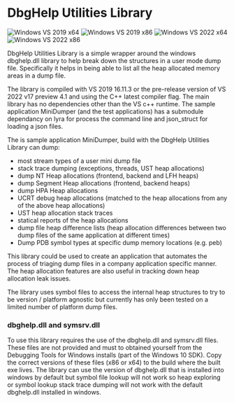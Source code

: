 # **DbgHelp Utilities Library**
![Windows VS 2019 x64](https://github.com/shanepowell/DbgHelpUtils/actions/workflows/build_vs2019x64.yml/badge.svg)
![Windows VS 2019 x86](https://github.com/shanepowell/DbgHelpUtils/actions/workflows/build_vs2019x86.yml/badge.svg)
![Windows VS 2022 x64](https://github.com/shanepowell/DbgHelpUtils/actions/workflows/build_vs2022x64.yml/badge.svg)
![Windows VS 2022 x86](https://github.com/shanepowell/DbgHelpUtils/actions/workflows/build_vs2022x86.yml/badge.svg)

DbgHelp Utilities Library is a simple wrapper around the windows dbghelp.dll library to help break down the structures in a user mode dump file. Specifically it helps in being able to list all the heap allocated memory areas in a dump file.

The library is compiled with VS 2019 16.11.3 or the pre-release version of VS 2022 v17 preview 4.1 and using the C++ latest compiler flag.
The main library has no dependencies other than the VS c++ runtime.
The sample application MiniDumper (and the test applications) has a submodule dependancy on lyra for process the command line and json_struct for loading a json files.

The is sample application MiniDumper, build with the DbgHelp Utilities Library can dump:
* most stream types of a user mini dump file
* stack trace dumping (exceptions, threads, UST heap allocations)
* dump NT Heap allocations (frontend, backend and LFH heaps)
* dump Segment Heap allocations (frontend, backend heaps)
* dump HPA Heap allocations
* UCRT debug heap allocations (matched to the heap allocations from any of the above heap allocations)
* UST heap allocation stack traces
* statical reports of the heap allocations
* dump file heap difference lists (heap allocation differences between two dump files of the same application at different times)
* Dump PDB symbol types at specific dump memory locations (e.g. peb)

This library could be used to create an application that automates the process of triaging dump files in a company application specific manner.  
The heap allocation features are also useful in tracking down heap allocation leak issues.

The library uses symbol files to access the internal heap structures to try to be version / platform agnostic but currently has only been tested on a limited number of platform dump files.

### dbghelp.dll and symsrv.dll
To use this library requires the use of the dbghelp.dll and symsrv.dll files.  These files are not provided and must to obtained yourself from the Debugging Tools for Windows installs (part of the Windows 10 SDK). Copy the correct versions of these files (x86 or x64) to the build where the built exe lives.  The library can use the version of dbghelp.dll that is installed into windows by default but symbol file lookup will not work so heap exploring or symbol lookup stack trace dumping will not work with the default dbghelp.dll installed in windows.
